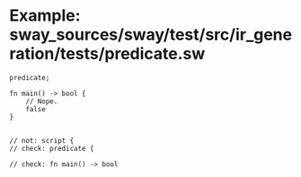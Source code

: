 # Example: sway_sources/sway/test/src/ir_generation/tests/predicate.sw

```sway
predicate;

fn main() -> bool {
    // Nope.
    false
}


// not: script {
// check: predicate {

// check: fn main() -> bool

```
